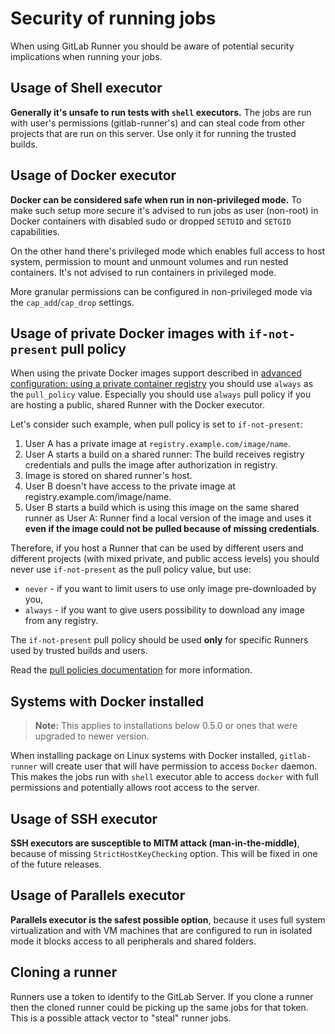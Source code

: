 # Security of running jobs

When using GitLab Runner you should be aware of potential security implications
when running your jobs.

## Usage of Shell executor

**Generally it's unsafe to run tests with `shell` executors.** The jobs are run
with user's permissions (gitlab-runner's) and can steal code from other
projects that are run on this server. Use only it for running the trusted builds.

## Usage of Docker executor

**Docker can be considered safe when run in non-privileged mode.** To make such
setup more secure it's advised to run jobs as user (non-root) in Docker containers
with disabled sudo or dropped `SETUID` and `SETGID` capabilities.

On the other hand there's privileged mode which enables full access to host system,
permission to mount and unmount volumes and run nested containers. It's not advised
to run containers in privileged mode.

More granular permissions can be configured in non-privileged mode via the
`cap_add`/`cap_drop` settings.

## Usage of private Docker images with `if-not-present` pull policy

When using the private Docker images support described in
[advanced configuration: using a private container registry](../configuration/advanced-configuration.md#using-a-private-container-registry)
you should use `always` as the `pull_policy` value. Especially you should
use `always` pull policy if you are hosting a public, shared Runner with the
Docker executor.

Let's consider such example, when pull policy is set to `if-not-present`:

1. User A has a private image at `registry.example.com/image/name`.
1. User A starts a build on a shared runner: The build receives registry
   credentials and pulls the image after authorization in registry.
1. Image is stored on shared runner's host.
1. User B doesn't have access to the private image at registry.example.com/image/name.
1. User B starts a build which is using this image on the same shared runner
   as User A: Runner find a local version of the image and uses it **even if
   the image could not be pulled because of missing credentials**.

Therefore, if you host a Runner that can be used by different users and
different projects (with mixed private, and public access levels) you should
never use `if-not-present` as the pull policy value, but use:

- `never` - if you want to limit users to use only image pre-downloaded by you,
- `always` - if you want to give users possibility to download any image from
  any registry.

The `if-not-present` pull policy should be used **only** for specific Runners
used by trusted builds and users.

Read the [pull policies documentation](../executors/docker.md#how-pull-policies-work)
for more information.

## Systems with Docker installed

>**Note:**
This applies to installations below 0.5.0 or ones that were upgraded to newer version.

When installing package on Linux systems with Docker installed, `gitlab-runner`
will create user that will have permission to access `Docker` daemon. This makes
the jobs run with `shell` executor able to access `docker` with full permissions
and potentially allows root access to the server.

## Usage of SSH executor

**SSH executors are susceptible to MITM attack (man-in-the-middle)**, because of
missing `StrictHostKeyChecking` option. This will be fixed in one of the future
releases.

## Usage of Parallels executor

**Parallels executor is the safest possible option**, because it uses full system
virtualization and with VM machines that are configured to run in isolated mode
it blocks access to all peripherals and shared folders.

## Cloning a runner

Runners use a token to identify to the GitLab Server. If you clone a runner then
the cloned runner could be picking up the same jobs for that token. This is a possible
attack vector to "steal" runner jobs.

